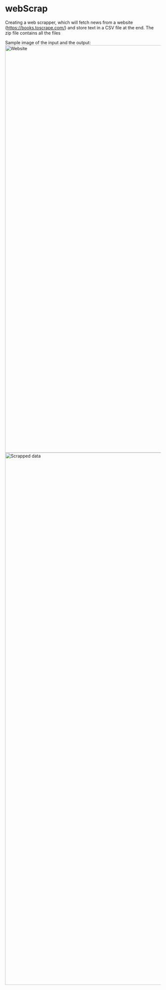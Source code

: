 # webScrap
Creating a web scrapper, which will fetch news from a website (https://books.toscrape.com/) and store text in a CSV file at the end.
The zip file contains all the files

Sample image of the input and the output:
<img width="1313" alt="Website" src="https://github.com/ananya-agarwal/webScrap/assets/68558847/35ab4b48-cfc6-4c65-b74a-f9743e3bf28f">
<img width="1715" alt="Scrapped data" src="https://github.com/ananya-agarwal/webScrap/assets/68558847/69ab8463-5591-406d-b756-77216c312a41">

